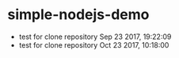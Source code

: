 # simple-nodejs-demo
* test for clone repository Sep 23 2017, 19:22:09
* test for clone repository Oct 23 2017, 10:18:00